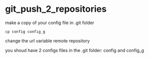 # git_push_2_repositories

make a copy of your config file in .git folder
```cd .git
cp config config_g
```

change the url variable remote repository

you shoud have 2 configs files in the .git folder:
config and config_g
